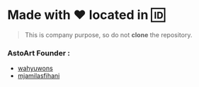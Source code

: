 # Made with :heart: located in :id:

> This is company purpose, so do not **clone** the repository.

### AstoArt Founder :

 * [wahyuwons](https://github.com/wahyuwons)
 * [mjamilasfihani](https://github.com/mjamilasfihani)
